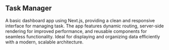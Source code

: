 ## Task Manager
 A basic dashboard app using Next.js, providing a clean and responsive interface for managing task. The app features dynamic routing, server-side rendering for improved performance, and reusable components for seamless functionality. Ideal for displaying and organizing data efficiently with a modern, scalable architecture.
